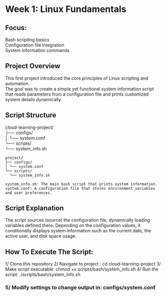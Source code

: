 # Week 1: Linux Fundamentals
## Focus:
Bash scripting basics  
Configuration file integration  
System information commands
## Project Overview
This first project introduced the core principles of Linux scripting and automation.  
The goal was to create a simple yet functional system information script that reads parameters from a configuration file and prints customized system details dynamically.
## Script Structure

cloud-learning-project/  
├── configs/  
│ └── system.conf  
└── scripts/  
    └── system_info.sh  
```
project/
├── configs/
│ └── system.conf
└── scripts/
  └── system_info.sh
```
  
    system_info.sh: The main bash script that prints system information.  
    system.conf: A configuration file that stores environment variables and user preferences.
## Script Explanation
The script sources (source) the configuration file, dynamically loading variables defined there.
Depending on the configuration values, it conditionally displays system information such as the current date, the active user, and disk space usage.

## How To Execute The Script:
1/ Clone this repository
 2/ Navigate to project : cd cloud-learning-project 
 3/ Make script executable: chmod +x scripts/bash/system_info.sh
 4/ Run the script: ./scripts/bash/system_info.sh
### 5/ Modify settings to change output in: configs/system.conf
